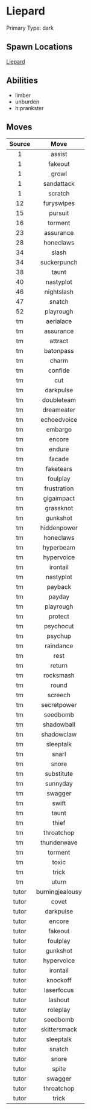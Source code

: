# Liepard  
Primary Type: dark  
  
## Spawn Locations  
[Liepard](/data/spawn_presets/liepard.md)  
  
## Abilities  
  * limber
  * unburden
  * h:prankster
  
  
## Moves  
  
| Source | Move |  
|:---:|:---:|  
| 1 | assist |  
| 1 | fakeout |  
| 1 | growl |  
| 1 | sandattack |  
| 1 | scratch |  
| 12 | furyswipes |  
| 15 | pursuit |  
| 16 | torment |  
| 23 | assurance |  
| 28 | honeclaws |  
| 34 | slash |  
| 34 | suckerpunch |  
| 38 | taunt |  
| 40 | nastyplot |  
| 46 | nightslash |  
| 47 | snatch |  
| 52 | playrough |  
| tm | aerialace |  
| tm | assurance |  
| tm | attract |  
| tm | batonpass |  
| tm | charm |  
| tm | confide |  
| tm | cut |  
| tm | darkpulse |  
| tm | doubleteam |  
| tm | dreameater |  
| tm | echoedvoice |  
| tm | embargo |  
| tm | encore |  
| tm | endure |  
| tm | facade |  
| tm | faketears |  
| tm | foulplay |  
| tm | frustration |  
| tm | gigaimpact |  
| tm | grassknot |  
| tm | gunkshot |  
| tm | hiddenpower |  
| tm | honeclaws |  
| tm | hyperbeam |  
| tm | hypervoice |  
| tm | irontail |  
| tm | nastyplot |  
| tm | payback |  
| tm | payday |  
| tm | playrough |  
| tm | protect |  
| tm | psychocut |  
| tm | psychup |  
| tm | raindance |  
| tm | rest |  
| tm | return |  
| tm | rocksmash |  
| tm | round |  
| tm | screech |  
| tm | secretpower |  
| tm | seedbomb |  
| tm | shadowball |  
| tm | shadowclaw |  
| tm | sleeptalk |  
| tm | snarl |  
| tm | snore |  
| tm | substitute |  
| tm | sunnyday |  
| tm | swagger |  
| tm | swift |  
| tm | taunt |  
| tm | thief |  
| tm | throatchop |  
| tm | thunderwave |  
| tm | torment |  
| tm | toxic |  
| tm | trick |  
| tm | uturn |  
| tutor | burningjealousy |  
| tutor | covet |  
| tutor | darkpulse |  
| tutor | encore |  
| tutor | fakeout |  
| tutor | foulplay |  
| tutor | gunkshot |  
| tutor | hypervoice |  
| tutor | irontail |  
| tutor | knockoff |  
| tutor | laserfocus |  
| tutor | lashout |  
| tutor | roleplay |  
| tutor | seedbomb |  
| tutor | skittersmack |  
| tutor | sleeptalk |  
| tutor | snatch |  
| tutor | snore |  
| tutor | spite |  
| tutor | swagger |  
| tutor | throatchop |  
| tutor | trick |  
  
